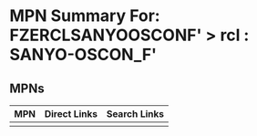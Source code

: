 



# MPN Summary For: FZERCLSANYOOSCONF' > rcl : SANYO-OSCON_F'

## MPNs
  

|MPN|Direct Links|Search Links|
| :--- | :--- | :--- |
||||

